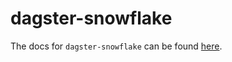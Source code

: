 # dagster-snowflake

The docs for `dagster-snowflake` can be found
[here](https://docs.dagster.io/apidocs/libraries/dagster_snowflake).
